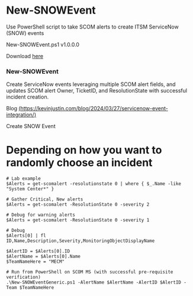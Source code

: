 # New-SNOWEvent
Use PowerShell script to take SCOM alerts to create ITSM ServiceNow (SNOW) events

New-SNOWEvent.ps1 v1.0.0.0

Download [here](https://github.com/theKevinJustin/New-SNowEvent/blob/main/New-SNowEventGeneric.ps1)

### New-SNOWEvent
Create ServiceNow events leveraging multiple SCOM alert fields, and updates SCOM alert Owner, TicketID, and ResolutionState with successful incident creation.

Blog [(https://kevinjustin.com/blog/2024/03/27/servicenow-event-integration/)](https://kevinjustin.com/blog/2024/03/27/servicenow-event-integration/)

Create SNOW Event

# Depending on how you want to randomly choose an incident
```
# Lab example
$Alerts = get-scomalert -resolutionstate 0 | where { $_.Name -like "System Center*" }

# Gather Critical, New alerts
$Alerts = get-scomalert -ResolutionState 0 -severity 2

# Debug for warning alerts
$Alerts = get-scomalert -ResolutionState 0 -severity 1

# Debug
$Alerts[0] | fl ID,Name,Description,Severity,MonitoringObjectDisplayName

$AlertID = $Alerts[0].ID
$AlertName = $Alerts[0].Name
$TeamNameHere = "MECM"

# Run from PowerShell on SCOM MS (with successful pre-requisite verification)
.\New-SNOWEventGeneric.ps1 -AlertName $AlertName -AlertID $AlertID -Team $TeamNameHere
```
